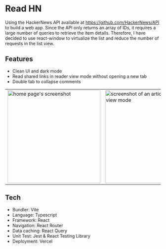 # Read HN

Using the HackerNews API available at https://github.com/HackerNews/API to build a web app. Since the API only returns an array of IDs, it requires a large number of queries to retrieve the item details. Therefore, I have decided to use react-window to virtualize the list and reduce the number of requests in the list view.

## Features
- Clean UI and dark mode
- Read shared links in reader view mode without opening a new tab
- Double tab to collapse comments

<table>
  <tr>
    <td valign="top">
      <img src="https://github.com/vuau/read-hn/assets/259848/696f3512-7c89-44a9-9486-85dc143759dc" alt="home page's screenshot" width="300" />
    </td>
    <td>
      <img src="https://github.com/vuau/read-hn/assets/259848/863abc71-0733-4ab5-8fe1-8d49b6a8f9b1" alt="screenshot of an article in reader view mode" width="300" /> 
    </td>
    <td>
      <img src="https://github.com/vuau/read-hn/assets/259848/4e7eaa0d-b797-4b54-bc10-83e6469e3814" alt="screenshot of comments" width="300" />
    </td>
  </tr>
</table>

## Tech
- Bundler: Vite
- Language: Typescript
- Framework: React
- Navigation: React Router
- Data caching: React Query
- Unit Test: Jest & React Testing Library
- Deployment: Vercel
